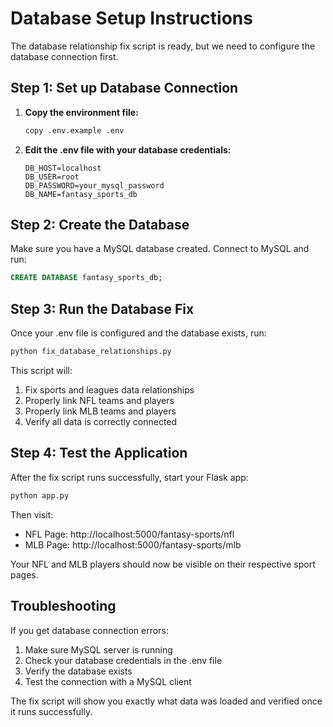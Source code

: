 # Database Setup Instructions

The database relationship fix script is ready, but we need to configure the database connection first.

## Step 1: Set up Database Connection

1. **Copy the environment file:**
   ```bash
   copy .env.example .env
   ```

2. **Edit the .env file with your database credentials:**
   ```
   DB_HOST=localhost
   DB_USER=root
   DB_PASSWORD=your_mysql_password
   DB_NAME=fantasy_sports_db
   ```

## Step 2: Create the Database

Make sure you have a MySQL database created. Connect to MySQL and run:
```sql
CREATE DATABASE fantasy_sports_db;
```

## Step 3: Run the Database Fix

Once your .env file is configured and the database exists, run:
```bash
python fix_database_relationships.py
```

This script will:
1. Fix sports and leagues data relationships
2. Properly link NFL teams and players
3. Properly link MLB teams and players  
4. Verify all data is correctly connected

## Step 4: Test the Application

After the fix script runs successfully, start your Flask app:
```bash
python app.py
```

Then visit:
- NFL Page: http://localhost:5000/fantasy-sports/nfl
- MLB Page: http://localhost:5000/fantasy-sports/mlb

Your NFL and MLB players should now be visible on their respective sport pages.

## Troubleshooting

If you get database connection errors:
1. Make sure MySQL server is running
2. Check your database credentials in the .env file
3. Verify the database exists
4. Test the connection with a MySQL client

The fix script will show you exactly what data was loaded and verified once it runs successfully.